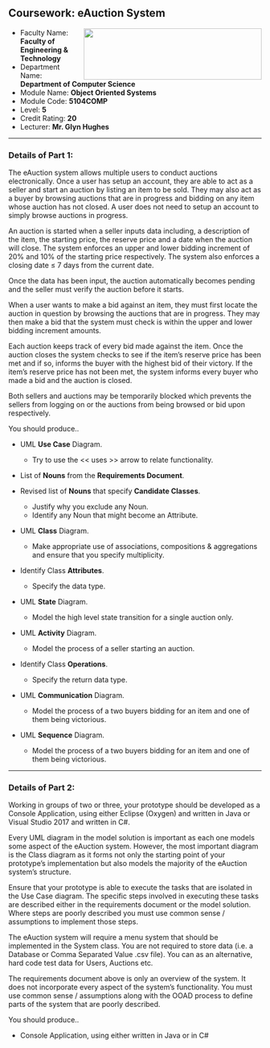 ## Coursework: eAuction System

<img align="right" src="http://www.ljmuenglish.com/wp-content/uploads/2017/08/unilogo_90.jpg" height="102" width="354">

- Faculty Name: **Faculty of Engineering & Technology**
- Department Name: **Department of Computer Science**
- Module Name: **Object Oriented Systems**
- Module Code: **5104COMP**
- Level: **5**
- Credit Rating: **20**
- Lecturer: **Mr. Glyn Hughes**

---

### Details of Part 1:

The eAuction system allows multiple users to conduct auctions electronically. Once a user has setup an account, they are able to act as a seller and start an auction by listing an item to be sold. They may also act as a buyer by browsing auctions that are in progress and bidding on any item whose auction has not closed. A user does not need to setup an account to simply browse auctions in progress.

An auction is started when a seller inputs data including, a description of the item, the starting price, the reserve price and a date when the auction will close. The system enforces an upper and lower bidding increment of 20% and 10% of the starting price respectively. The system also enforces a closing date ≤ 7 days from the current date.

Once the data has been input, the auction automatically becomes pending and the seller must verify the auction before it starts.

When a user wants to make a bid against an item, they must first locate the auction in question by browsing the auctions that are in progress. They may then make a bid that the system must check is within the upper and lower bidding increment amounts.

Each auction keeps track of every bid made against the item. Once the auction closes the system checks to see if the item’s reserve price has been met and if so, informs the buyer with the highest bid of their victory. If the item’s reserve price has not been met, the system informs every buyer who made a bid and the auction is closed.

Both sellers and auctions may be temporarily blocked which prevents the sellers from logging on or the auctions from being browsed or bid upon respectively.

You should produce..

- UML **Use Case** Diagram.
    - Try to use the << uses >> arrow to relate functionality.

- List of **Nouns** from the **Requirements Document**.

- Revised list of **Nouns** that specify **Candidate Classes**.
    - Justify why you exclude any Noun.
    - Identify any Noun that might become an Attribute.

- UML **Class** Diagram.
    - Make appropriate use of associations, compositions & aggregations and ensure that you specify multiplicity.

- Identify Class **Attributes**.
    - Specify the data type.

- UML **State** Diagram.
    - Model the high level state transition for a single auction only.

- UML **Activity** Diagram.
    - Model the process of a seller starting an auction.

- Identify Class **Operations**.
    - Specify the return data type.

- UML **Communication** Diagram.
    - Model the process of a two buyers bidding for an item and one of them being victorious.

- UML **Sequence** Diagram.
    - Model the process of a two buyers bidding for an item and one of them being victorious.

---

### Details of Part 2:

Working in groups of two or three, your prototype should be developed as a Console Application, using either Eclipse (Oxygen) and written in Java or Visual Studio 2017 and written in C#.

Every UML diagram in the model solution is important as each one models some aspect of the eAuction system. However, the most important diagram is the Class diagram as it forms not only the starting point of your prototype’s implementation but also models the majority of the eAuction system’s structure.

Ensure that your prototype is able to execute the tasks that are isolated in the Use Case diagram. The specific steps involved in executing these tasks are described either in the requirements document or the model solution. Where steps are poorly described you must use common sense / assumptions to implement those steps.

The eAuction system will require a menu system that should be implemented in the System class. You are not required to store data (i.e. a Database or Comma Separated Value .csv file). You can as an alternative, hard code test data for Users, Auctions etc.

The requirements document above is only an overview of the system. It does not incorporate every aspect of the system’s functionality. You must use common sense / assumptions along with the OOAD process to define parts of the system that are poorly described.

You should produce..

- Console Application, using either written in Java or in C#

